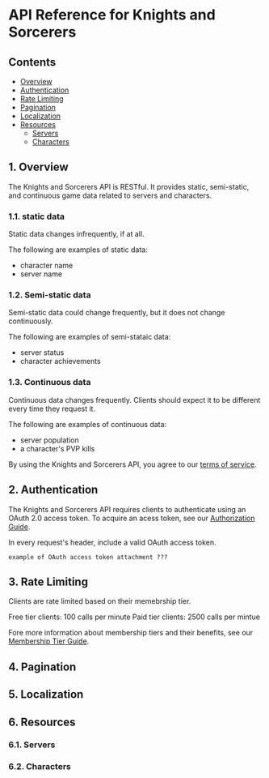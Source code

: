 # API Reference for Knights and Sorcerers

## Contents
- [Overview](#Overview)
- [Authentication](#Authentication)
- [Rate Limiting](#RateLimiting)
- [Pagination](#Pagination)
- [Localization](#Localization)
- [Resources](#Resources)
  - [Servers](#Servers)
  - [Characters](#Characters)

## 1. Overview <a name="Overview"></a>
The Knights and Sorcerers API is RESTful. It provides static, semi-static, and continuous game data related to servers and characters. 

### 1.1. static data
Static data changes infrequently, if at all.

The following are examples of static data:
- character name
- server name

### 1.2. Semi-static data
Semi-static data could change frequently, but it does not change continuously.

The following are examples of semi-stataic data:
- server status
- character achievements

### 1.3. Continuous data
Continuous data changes frequently. Clients should expect it to be different every time they request it.

The following are examples of continuous data:
- server population
- a character's PVP kills

By using the Knights and Sorcerers API, you agree to our [terms of service](#Overview).

## 2. Authentication <a name="Authentication"></a>
The Knights and Sorcerers API requires clients to authenticate using an OAuth 2.0 access token. To acquire an acess token, see our [Authorization Guide](#Authentication).

In every request's header, include a valid OAuth access token. <!-- TODO: list 2.0? , cap "access token"? -->

```
example of OAuth access token attachment ???
```

## 3. Rate Limiting <a name="RateLimiting"></a>
Clients are rate limited based on their memebrship tier.

Free tier clients: 100 calls per minute
Paid tier clients: 2500 calls per mintue

Fore more information about membership tiers and their benefits, see our [Membership Tier Guide](#RateLimiting).

## 4. Pagination <a name="Pagination"></a>

## 5. Localization <a name="Localization"></a>

## 6. Resources <a name="Resources"></a>

### 6.1. Servers <a name="Servers"></a>

### 6.2. Characters <a name="Characters"></a>

